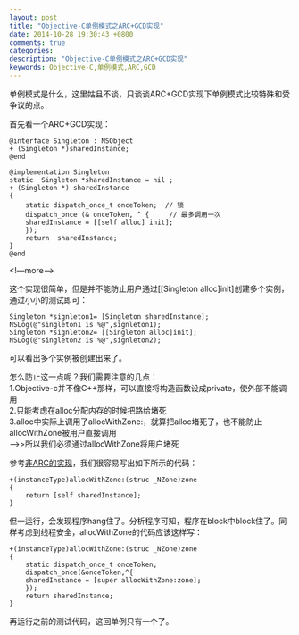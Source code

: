```yaml
---
layout: post
title: "Objective-C单例模式之ARC+GCD实现"
date: 2014-10-28 19:30:43 +0800
comments: true
categories: 
description: "Objective-C单例模式之ARC+GCD实现" 
keywords: Objective-C,单例模式,ARC,GCD
---
```


单例模式是什么，这里姑且不谈，只谈谈ARC+GCD实现下单例模式比较特殊和受争议的点。

首先看一个ARC+GCD实现：
  
	@interface Singleton : NSObject
	+ (Singleton *)sharedInstance;     
	@end     
	   
	@implementation Singleton     
	static  Singleton *sharedInstance = nil ;             
	+ (Singleton *) sharedInstance           
	{      
		static dispatch_once_t onceToken;  // 锁      
		dispatch_once (& onceToken, ^ {     // 最多调用一次        
		sharedInstance = [[self alloc] init];         
		});      
		return  sharedInstance;            
	}        
	@end       
<!—more—> 

这个实现很简单，但是并不能防止用户通过[[Singleton alloc]init]创建多个实例，通过小小的测试即可：     

	Singleton *signleton1= [Singleton sharedInstance];       
	NSLog(@"singleton1 is %@",signleton1);       
	Singleton *signleton2= [[Singleton alloc]init];       
	NSLog(@"singleton2 is %@",signleton2);       

可以看出多个实例被创建出来了。

怎么防止这一点呢？我们需要注意的几点：  
1.Objective-c并不像C++那样，可以直接将构造函数设成private，使外部不能调用  
2.只能考虑在alloc分配内存的时候把路给堵死  
3.alloc中实际上调用了allocWithZone:，就算把alloc堵死了，也不能防止allocWithZone被用户直接调用  
-->>所以我们必须通过allocWithZone将用户堵死  

参考[非ARC的实现]("https://developer.apple.com/legacy/library/documentation/Cocoa/Conceptual/CocoaFundamentals/CocoaObjects/CocoaObjects.html#//apple_ref/doc/uid/TP40002974-CH4-SW32")，我们很容易写出如下所示的代码： 

	+(instanceType)allocWithZone:(struc _NZone)zone  
	{  
		return [self sharedInstance];  
	}    

但一运行，会发现程序hang住了。分析程序可知，程序在block中block住了。同样考虑到线程安全，allocWithZone的代码应该这样写：

	+(instanceType)allocWithZone:(struc _NZone)zone  
	{   
		static dispatch_once_t onceToken;  
		dispatch_once(&onceToken,^{  
		sharedInstance = [super allocWithZone:zone];
		});  
		return sharedInstance;   
	}   

再运行之前的测试代码，这回单例只有一个了。  

